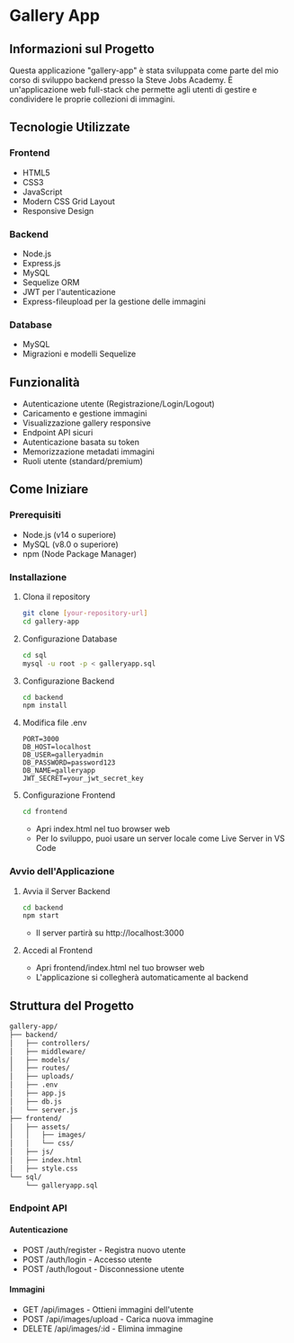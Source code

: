 # Gallery App

## Informazioni sul Progetto

Questa applicazione "gallery-app" è stata sviluppata come parte del mio corso di sviluppo backend presso la Steve Jobs Academy. È un'applicazione web full-stack che permette agli utenti di gestire e condividere le proprie collezioni di immagini.

## Tecnologie Utilizzate

### Frontend

- HTML5
- CSS3
- JavaScript
- Modern CSS Grid Layout
- Responsive Design

### Backend

- Node.js
- Express.js
- MySQL
- Sequelize ORM
- JWT per l'autenticazione
- Express-fileupload per la gestione delle immagini

### Database

- MySQL
- Migrazioni e modelli Sequelize

## Funzionalità

- Autenticazione utente (Registrazione/Login/Logout)
- Caricamento e gestione immagini
- Visualizzazione gallery responsive
- Endpoint API sicuri
- Autenticazione basata su token
- Memorizzazione metadati immagini
- Ruoli utente (standard/premium)

## Come Iniziare

### Prerequisiti

- Node.js (v14 o superiore)
- MySQL (v8.0 o superiore)
- npm (Node Package Manager)

### Installazione

1. Clona il repository

   ```bash
   git clone [your-repository-url]
   cd gallery-app
   ```

2. Configurazione Database

   ```bash
   cd sql
   mysql -u root -p < galleryapp.sql
   ```

3. Configurazione Backend

   ```bash
   cd backend
   npm install
   ```

4. Modifica file .env

   ```.env
   PORT=3000
   DB_HOST=localhost
   DB_USER=galleryadmin
   DB_PASSWORD=password123
   DB_NAME=galleryapp
   JWT_SECRET=your_jwt_secret_key
   ```

5. Configurazione Frontend

   ```bash
   cd frontend
   ```

   - Apri index.html nel tuo browser web
   - Per lo sviluppo, puoi usare un server locale come Live Server in VS Code

### Avvio dell'Applicazione

1. Avvia il Server Backend

   ```bash
   cd backend
   npm start
   ```

   - Il server partirà su http://localhost:3000

2. Accedi al Frontend
   - Apri frontend/index.html nel tuo browser web
   - L'applicazione si collegherà automaticamente al backend

## Struttura del Progetto

```bash
gallery-app/
├── backend/
│   ├── controllers/
│   ├── middleware/
│   ├── models/
│   ├── routes/
│   ├── uploads/
│   ├── .env
│   ├── app.js
│   ├── db.js
│   └── server.js
├── frontend/
│   ├── assets/
│   │   ├── images/
│   │   └── css/
│   ├── js/
│   ├── index.html
│   ├── style.css
└── sql/
    └── galleryapp.sql
```

### Endpoint API

#### Autenticazione

- POST /auth/register - Registra nuovo utente
- POST /auth/login - Accesso utente
- POST /auth/logout - Disconnessione utente

#### Immagini

- GET /api/images - Ottieni immagini dell'utente
- POST /api/images/upload - Carica nuova immagine
- DELETE /api/images/:id - Elimina immagine
